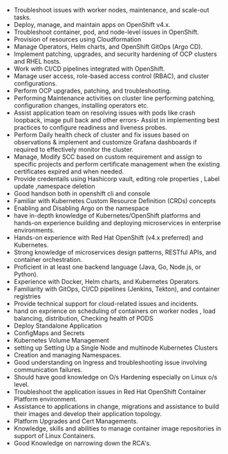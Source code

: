 - Troubleshoot issues with worker nodes, maintenance, and scale-out tasks.
- Deploy, manage, and maintain apps on OpenShift v4.x.
- Troubleshoot container, pod, and node-level issues in OpenShift.
- Provision of resources using Cloudformation
- Manage Operators, Helm charts, and OpenShift GitOps (Argo CD).
- Implement patching, upgrades, and security hardening of OCP clusters and RHEL hosts.
- Work with CI/CD pipelines integrated with OpenShift.
- Manage user access, role-based access control (RBAC), and cluster configurations.
- Perform OCP upgrades, patching, and troubleshooting.
- Performing Maintenance activities on cluster line performing patching, configuration changes, installing operators etc.
- Assist application team on resolving issues with pods like crash loopback, image pull back and other errors- Assist in implementing best practices to configure readiness and liveness probes.
- Perform Daily health check of cluster and fix issues based on observations & implement and customize Grafana dashboards if required to effectively monitor the cluster.
- Manage, Modify SCC based on custom requirement and assign to specific projects and perform certificate management when the existing certificates expired and when needed.
- Provide credentails using Hashicorp vault, editing role properties , Label update ,namespace deletion
- Good handson both in openshift cli and console
- Familiar with Kubernetes Custom Resource Definition (CRDs) concepts
- Enabling and Disabling Argo on the namespace
- have in-depth knowledge of Kubernetes/OpenShift platforms and hands-on experience building and deploying microservices in enterprise environments.
- Hands-on experience with Red Hat OpenShift (v4.x preferred) and Kubernetes.
- Strong knowledge of microservices design patterns, RESTful APIs, and container orchestration.
- Proficient in at least one backend language (Java, Go, Node.js, or Python).
- Experience with Docker, Helm charts, and Kubernetes Operators.
- Familiarity with GitOps, CI/CD pipelines (Jenkins, Tekton), and container registries
- Provide technical support for cloud-related issues and incidents.
- hand on exprience on scheduling of containers on worker nodes , load balancing, distribution, Checking health of PODS
- Deploy Standalone Application
- ConfigMaps and Secrets
- Kubernetes Volume Management
- setting up Setting Up a Single Node and multinode Kubernetes Clusters
- Creation and managing Namespaces.
- Good understanding on Ingress and troubleshooting issue involving communication failures.
- Should have good knowledge on O/s Hardening especially on Linux o/s level.
- Troubleshoot the application issues in Red Hat OpenShift Container Platform environment.
- Assistance to applications in change, migrations and assistance to build their images and develop their application topology.
- Platform Upgrades and Cert Managements.
- Knowledge, skills and abilities to manage container image repositories in support of Linux Containers.
- Good Knowledge on narrowing down the RCA's.

